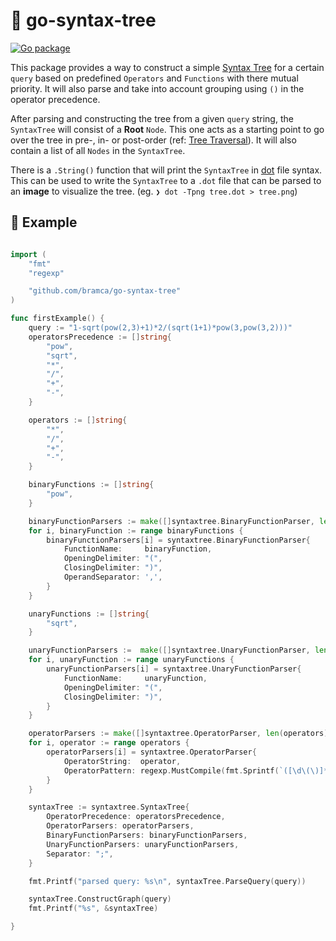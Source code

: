 # 󱁉 go-syntax-tree

[![Go package](https://github.com/bramca/go-syntax-tree/actions/workflows/test.yaml/badge.svg)](https://github.com/bramca/go-syntax-tree/actions/workflows/test.yaml)

This package provides a way to construct a simple [Syntax Tree](https://en.wikipedia.org/wiki/Abstract_syntax_tree) for a certain `query` based on predefined `Operators` and `Functions` with there mutual priority. It will also parse and take into account grouping using `()` in the operator precedence.

After parsing and constructing the tree from a given `query` string, the `SyntaxTree` will consist of a **Root** `Node`. This one acts as a starting point to go over the tree in pre-, in- or post-order (ref: [Tree Traversal](https://en.wikipedia.org/wiki/Tree_traversal)).
It will also contain a list of all `Nodes` in the `SyntaxTree`.

There is a `.String()` function that will print the `SyntaxTree` in [dot](https://graphviz.org/doc/info/lang.html) file syntax.
This can be used to write the `SyntaxTree` to a `.dot` file that can be parsed to an **image** to visualize the tree. (eg. `❯ dot -Tpng tree.dot > tree.png`)

## 󰈮 Example

```go

import (
	"fmt"
	"regexp"

    "github.com/bramca/go-syntax-tree"
)

func firstExample() {
	query := "1-sqrt(pow(2,3)+1)*2/(sqrt(1+1)*pow(3,pow(3,2)))"
	operatorsPrecedence := []string{
		"pow",
		"sqrt",
		"*",
		"/",
		"+",
		"-",
	}

	operators := []string{
		"*",
		"/",
		"+",
		"-",
	}

	binaryFunctions := []string{
		"pow",
	}

	binaryFunctionParsers := make([]syntaxtree.BinaryFunctionParser, len(binaryFunctions))
	for i, binaryFunction := range binaryFunctions {
		binaryFunctionParsers[i] = syntaxtree.BinaryFunctionParser{
			FunctionName:     binaryFunction,
			OpeningDelimiter: "(",
			ClosingDelimiter: ")",
			OperandSeparator: ',',
		}
	}

	unaryFunctions := []string{
		"sqrt",
	}

	unaryFunctionParsers :=  make([]syntaxtree.UnaryFunctionParser, len(unaryFunctions))
	for i, unaryFunction := range unaryFunctions {
		unaryFunctionParsers[i] = syntaxtree.UnaryFunctionParser{
			FunctionName:     unaryFunction,
			OpeningDelimiter: "(",
			ClosingDelimiter: ")",
		}
	}

	operatorParsers := make([]syntaxtree.OperatorParser, len(operators))
	for i, operator := range operators {
		operatorParsers[i] = syntaxtree.OperatorParser{
			OperatorString:  operator,
			OperatorPattern: regexp.MustCompile(fmt.Sprintf(`([\d\(\)]*)\%s([\d\(\)]*|pow|sqrt)`, operator)),
		}
	}

	syntaxTree := syntaxtree.SyntaxTree{
		OperatorPrecedence: operatorsPrecedence,
		OperatorParsers: operatorParsers,
		BinaryFunctionParsers: binaryFunctionParsers,
		UnaryFunctionParsers: unaryFunctionParsers,
		Separator: ";",
	}

	fmt.Printf("parsed query: %s\n", syntaxTree.ParseQuery(query))

	syntaxTree.ConstructGraph(query)
	fmt.Printf("%s", &syntaxTree)

}
```
